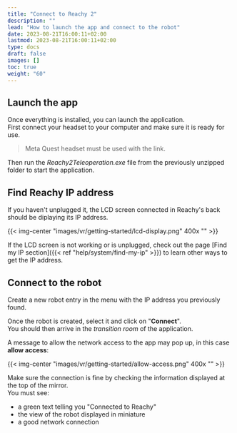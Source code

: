 ```yaml
---
title: "Connect to Reachy 2"
description: ""
lead: "How to launch the app and connect to the robot"
date: 2023-08-21T16:00:11+02:00
lastmod: 2023-08-21T16:00:11+02:00
type: docs
draft: false
images: []
toc: true
weight: "60"
---
```


## Launch the app

Once everything is installed, you can launch the application.  
First connect your headset to your computer and make sure it is ready for use.

> Meta Quest headset must be used with the link.

Then run the *Reachy2Teleoperation.exe* file from the previously unzipped folder to start the application.

## Find Reachy IP address

If you haven't unplugged it, the LCD screen connected in Reachy's back should be diplaying its IP address.

{{< img-center "images/vr/getting-started/lcd-display.png" 400x "" >}}

If the LCD screen is not working or is unplugged, check out the page [Find my IP section]({{< ref "help/system/find-my-ip" >}}) to learn other ways to get the IP address.

## Connect to the robot

Create a new robot entry in the menu with the IP address you previously found.  

Once the robot is created, select it and click on "**Connect**".  
You should then arrive in the *transition room* of the application.  

A message to allow the network access to the app may pop up, in this case **allow access**:

{{< img-center "images/vr/getting-started/allow-access.png" 400x "" >}}

Make sure the connection is fine by checking the information displayed at the top of the mirror.  
You must see:
- a green text telling you "Connected to Reachy"
- the view of the robot displayed in miniature
- a good network connection